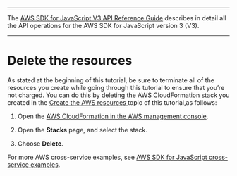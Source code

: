 --------

 The [AWS SDK for JavaScript V3 API Reference Guide](https://docs.aws.amazon.com/AWSJavaScriptSDK/v3/latest/index.html) describes in detail all the API operations for the AWS SDK for JavaScript version 3 \(V3\)\. 

--------

# Delete the resources<a name="s3-crossservices-adddata-destroy"></a>

As stated at the beginning of this tutorial, be sure to terminate all of the resources you create while going through this tutorial to ensure that you’re not charged\. You can do this by deleting the AWS CloudFormation stack you created in the [Create the AWS resources ](s3-crossservices-adddata-provision-resources.md) topic of this tutorial,as follows:

1. Open the [AWS CloudFormation in the AWS management console]( https://console.aws.amazon.com/cloudformation/home)\.

1. Open the **Stacks** page, and select the stack\.

1. Choose **Delete**\.

For more AWS cross\-service examples, see [AWS SDK for JavaScript cross\-service examples](https://docs.aws.amazon.com/sdk-for-javascript/v3/developer-guide/tutorials.html)\.